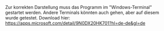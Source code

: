 Zur korrekten Darstellung muss das Programm im "Windows-Terminal" gestartet werden. Andere Terminals könnten auch gehen, aber auf diesem wurde getestet.
Download hier: https://apps.microsoft.com/detail/9N0DX20HK701?hl=de-de&gl=de
